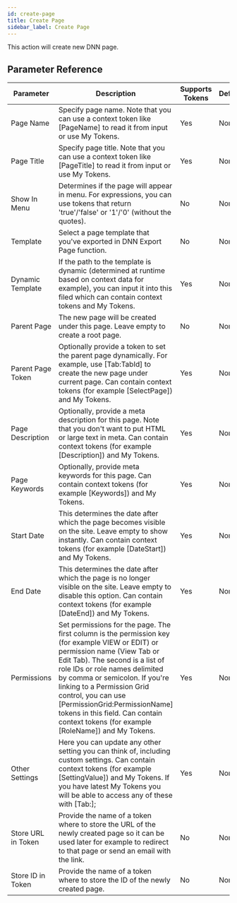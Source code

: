 ```yaml
---
id: create-page
title: Create Page
sidebar_label: Create Page
---
```



This action will create new DNN page.

## Parameter Reference
| Parameter | Description | Supports Tokens | Default |
| -- | -- | -- | -- |
| Page Name | Specify page name. Note that you can use a context token like [PageName] to read it from input or use My Tokens. | Yes | None |
| Page Title | Specify page title. Note that you can use a context token like [PageTitle] to read it from input or use My Tokens. | Yes | None |
| Show In Menu | Determines if the page will appear in menu. For expressions, you can use tokens that return 'true'/'false' or '1'/'0' (without the quotes). | No | None |
| Template | Select a page template that you've exported in DNN Export Page function. | No | None |
| Dynamic Template | If the path to the template is dynamic (determined at runtime based on context data for example), you can input it into this filed which can contain context tokens and My Tokens. | Yes | None |
| Parent Page | The new page will be created under this page. Leave empty to create a root page. | No | None |
| Parent Page Token | Optionally provide a token to set the parent page dynamically. For example, use [Tab:TabId] to create the new page under current page. Can contain context tokens (for example [SelectPage]) and My Tokens. | Yes | None |
| Page Description | Optionally, provide a meta description for this page. Note that you don't want to put HTML or large text in meta. Can contain context tokens (for example [Description]) and My Tokens. | Yes | None |
| Page Keywords | Optionally, provide meta keywords for this page. Can contain context tokens (for example [Keywords]) and My Tokens. | Yes | None |
| Start Date | This determines the date after which the page becomes visible on the site. Leave empty to show instantly. Can contain context tokens (for example [DateStart]) and My Tokens. | Yes | None |
| End Date | This determines the date after which the page is no longer visible on the site. Leave empty to disable this option. Can contain context tokens (for example [DateEnd]) and My Tokens. | Yes | None |
| Permissions | Set permissions for the page. The first column is the permission key (for example VIEW or EDIT) or permission name (View Tab or Edit Tab). The second is a list of role IDs or role names delimited by comma or semicolon. If you're linking to a Permission Grid control, you can use [PermissionGrid:PermissionName] tokens in this field. Can contain context tokens (for example [RoleName]) and My Tokens. | Yes | None |
| Other Settings | Here you can update any other setting you can think of, including custom settings. Can contain context tokens (for example [SettingValue]) and My Tokens. If you have latest My Tokens you will be able to access any of these with [Tab:]; | Yes | None |
| Store URL in Token | Provide the name of a token where to store the URL of the newly created page so it can be used later for example to redirect to that page or send an email with the link. | No | None |
| Store ID in Token | Provide the name of a token where to store the ID of the newly created page. | No | None |
